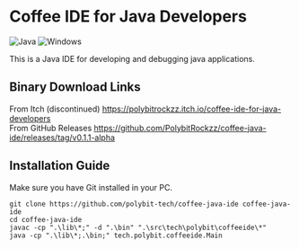 # Coffee IDE for Java Developers

![Java](https://img.shields.io/badge/java-%23ED8B00.svg?style=for-the-badge&logo=java&logoColor=white)
![Windows](https://img.shields.io/badge/Windows-0078D6?style=for-the-badge&logo=windows&logoColor=white)

This is a Java IDE for developing and debugging java applications.

## Binary Download Links

From Itch (discontinued) https://polybitrockzz.itch.io/coffee-ide-for-java-developers <br>
From GitHub Releases https://github.com/PolybitRockzz/coffee-java-ide/releases/tag/v0.1.1-alpha

## Installation Guide

Make sure you have Git installed in your PC.
```
git clone https://github.com/polybit-tech/coffee-java-ide coffee-java-ide
cd coffee-java-ide
javac -cp ".\lib\*;" -d ".\bin" ".\src\tech\polybit\coffeeide\*"
java -cp ".\lib\*;.\bin;" tech.polybit.coffeeide.Main
```
